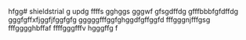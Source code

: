 hfgg# shieldstrial
g
updg
ffffs
gghggs
gggwf
gfsgdffdg
gfffbbbfgfdffdg
gggfgffхfjggfjfggfgfg
gggggfffggfghggdfgffggfd
fffgggnjfffgsg
fffgggghbffaf
ffffgggfffv
hgggffg
f
